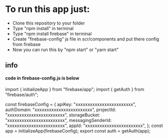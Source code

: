 # To run this app just:

- Clone this repository to your folder
- Type "npm install" in terminal
- Type "npm install firebase" in terminal
- Create "firebase-config" js file in scr/components and put there config from firebase
- Now you can run this by "npm start" or "yarn start"

## info

#### code in firebase-config.js is below

import { initializeApp } from "firebase/app";
import { getAuth } from "firebase/auth";

const firebaseConfig = {
apiKey: "xxxxxxxxxxxxxxxxxxxxxxxx",
authDomain: "xxxxxxxxxxxxxxxxxxxxxxxx",
projectId: "xxxxxxxxxxxxxxxxxxxxxxxx",
storageBucket: "xxxxxxxxxxxxxxxxxxxxxxxx",
messagingSenderId: "xxxxxxxxxxxxxxxxxxxxxxxx",
appId: "xxxxxxxxxxxxxxxxxxxxxxxx",
};
const app = initializeApp(firebaseConfig);
export const auth = getAuth(app);
